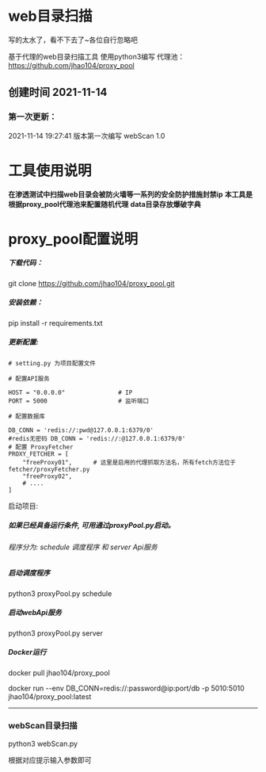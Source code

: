 # web目录扫描

写的太水了，看不下去了~各位自行忽略吧

基于代理的web目录扫描工具
使用python3编写
代理池：https://github.com/jhao104/proxy_pool

## 创建时间 2021-11-14

### 第一次更新：

2021-11-14 19:27:41    版本第一次编写   webScan 1.0

# 工具使用说明
**在渗透测试中扫描web目录会被防火墙等一系列的安全防护措施封禁ip**
**本工具是根据proxy_pool代理池来配置随机代理**
**data目录存放爆破字典**

# proxy_pool配置说明
##### 下载代码：
git clone https://github.com/jhao104/proxy_pool.git
##### 安装依赖：
pip install -r requirements.txt

##### 更新配置:

```
# setting.py 为项目配置文件

# 配置API服务

HOST = "0.0.0.0"               # IP
PORT = 5000                    # 监听端口

# 配置数据库

DB_CONN = 'redis://:pwd@127.0.0.1:6379/0'
#redis无密码 DB_CONN = 'redis://:@127.0.0.1:6379/0'
# 配置 ProxyFetcher
PROXY_FETCHER = [
    "freeProxy01",      # 这里是启用的代理抓取方法名，所有fetch方法位于fetcher/proxyFetcher.py
    "freeProxy02",
    # ....
]
```
启动项目:
##### 如果已经具备运行条件, 可用通过proxyPool.py启动。
###### 程序分为: schedule 调度程序 和 server Api服务

##### 启动调度程序
python3 proxyPool.py schedule

##### 启动webApi服务
python3 proxyPool.py server

##### Docker运行
docker pull jhao104/proxy_pool

docker run --env DB_CONN=redis://:password@ip:port/db -p 5010:5010 jhao104/proxy_pool:latest

-----------------------------------------------------------------------------
### webScan目录扫描

python3 webScan.py 

根据对应提示输入参数即可
